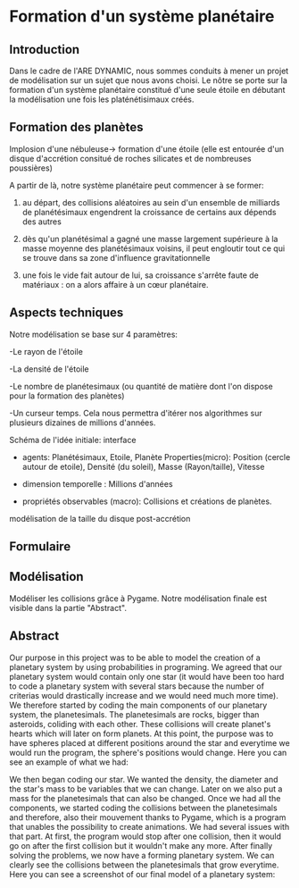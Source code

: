 # Formation d'un système planétaire

## Introduction
Dans le cadre de l'ARE DYNAMIC, nous sommes conduits à mener un projet de modélisation sur un sujet que nous avons choisi. Le nôtre se porte sur la formation d'un système planétaire constitué d'une seule étoile en débutant la modélisation une fois les platénétisimaux créés.

## Formation des planètes

Implosion d'une nébuleuse-> formation d'une étoile (elle est entourée d'un disque d'accrétion consitué de roches silicates et de nombreuses poussières)

A partir de là, notre système planétaire peut commencer à se former:

1.	au départ, des collisions aléatoires au sein d'un ensemble de milliards de planétésimaux engendrent la croissance de certains aux dépends des autres

2.	dès qu'un planétésimal a gagné une masse largement supérieure à la masse moyenne des planétésimaux voisins, il peut engloutir tout ce qui se trouve dans sa zone d'influence gravitationnelle

3.	une fois le vide fait autour de lui, sa croissance s'arrête faute de matériaux : on a alors affaire à un cœur planétaire.


## Aspects techniques

Notre modélisation se base sur 4 paramètres:

-Le rayon de l'étoile

-La densité de l'étoile

-Le nombre de planétesimaux (ou quantité de matière dont l'on dispose pour la formation des planètes)

-Un curseur temps. Cela nous permettra d'itérer nos algorithmes sur plusieurs dizaines de millions d'années. 

Schéma de l'idée initiale: interface
<a href="http://zupimages.net/viewer.php?id=19/13/jrzz.png"><img src="https://zupimages.net/up/19/13/jrzz.png" alt="" /></a>


- agents:
Planétésimaux, Etoile, Planète
Properties(micro): Position (cercle autour de etoile), 
Densité (du soleil), 
Masse (Rayon/taille), 
Vitesse

- dimension temporelle : Millions d'années

- propriétés observables (macro):
Collisions et créations de planètes.


modélisation de la taille du disque post-accrétion
<a href="http://zupimages.net/viewer.php?id=19/13/rb7j.png"><img src="https://zupimages.net/up/19/13/rb7j.png" alt="" /></a>

## Formulaire


## Modélisation

Modéliser les collisions grâce à Pygame. Notre modélisation finale est visible dans la partie "Abstract".
<a href="http://zupimages.net/viewer.php?id=19/15/b618.gif"><img src="https://zupimages.net/up/19/15/b618.gif" alt="" /></a>

## Abstract

Our purpose in this project was to be able to model the creation of a planetary system by using probabilities in programing. We agreed that our planetary system would contain only one star (it would have been too hard to code a planetary system with several stars because the number of criterias would drastically increase and we would need much more time). We therefore started by coding the main components of our planetary system, the planetesimals. The planetesimals are rocks, bigger than asteroids, coliding with each other. These collisions will create planet's hearts which will later on form planets. At this point, the purpose was to have spheres placed at different positions around the star and everytime we would run the program, the sphere's positions would change. Here you can see an example of what we had:
<a href="http://zupimages.net/viewer.php?id=19/15/14j3.png"><img src="https://zupimages.net/up/19/15/14j3.png" alt="" /></a>

We then began coding our star. We wanted the density, the diameter and the star's mass to be variables that we can change. Later on we also put a mass for the planetesimals that can also be changed. Once we had all the components, we started coding the collisions between the planetesimals and therefore, also their mouvement thanks to Pygame, which is a program that unables the possibility to create animations. We had several issues with that part. At first, the program would stop after one collision, then it would go on after the first collision but it wouldn't make any more. After finally solving the problems, we now have a forming planetary system. We can clearly see the collisions between the planetesimals that grow everytime. Here you can see a screenshot of our final model of a planetary system:
<a href="http://zupimages.net/viewer.php?id=19/15/gf47.png"><img src="https://zupimages.net/up/19/15/gf47.png" alt="" /></a>


